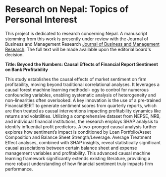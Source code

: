 # Research on Nepal: Topics of Personal Interest


This project is dedicated to research concerning Nepal. A manuscript stemming from this work is presently under review with the Journal of Business and Management Research [Journal of Business and Management Research](https://nepjol.info/index.php/JBMR). The full text will be made available upon the editorial board's decision.

**Title: Beyond the Numbers: Causal Effects of Financial Report Sentiment on Bank Profitability**

This study establishes the causal effects of market sentiment on firm profitability, moving beyond traditional correlational analyses. It leverages a causal forest machine learning methodol-
 ogy to control for numerous confounding variables, enabling systematic analysis of heterogeneity and non-linearities often overlooked. A key innovation is the use of a pre-trained FinancialBERT to generate sentiment scores from quarterly reports, which are then treated as causal interventions impacting profitability dynamics like returns and volatilities. Utilizing a comprehensive dataset from NEPSE, NRB, and individual financial institutions, the research employs SHAP analysis to identify influential profit predictors. A two-pronged causal analysis further explores how sentiment’s impact is conditioned by Loan Portfolio/Asset Composition and Balance Sheet Strength/Leverage. Average Treatment Effect analyses, combined with SHAP insights, reveal statistically significant causal associations between certain balance sheet and expense management variables and profitability. This advanced causal machine learning framework significantly extends existing literature, providing a more robust understanding of how financial sentiment truly impacts firm performance.
